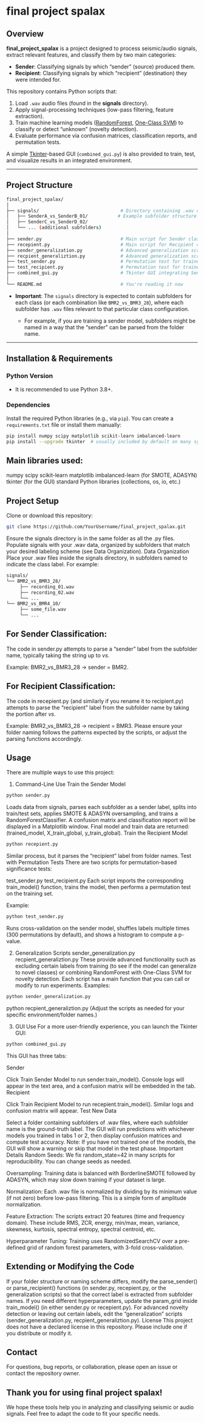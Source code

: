 # final project spalax

## Overview
**final_project_spalax** is a project designed to process seismic/audio signals, extract relevant features, and classify them by two main categories:

- **Sender**: Classifying signals by which “sender” (source) produced them.  
- **Recipient**: Classifying signals by which “recipient” (destination) they were intended for.

This repository contains Python scripts that:

1. Load `.wav` audio files (found in the **signals** directory).  
2. Apply signal-processing techniques (low-pass filtering, feature extraction).  
3. Train machine learning models ([RandomForest](https://scikit-learn.org/stable/modules/generated/sklearn.ensemble.RandomForestClassifier.html), [One-Class SVM](https://scikit-learn.org/stable/modules/generated/sklearn.svm.OneClassSVM.html)) to classify or detect “unknown” (novelty detection).  
4. Evaluate performance via confusion matrices, classification reports, and permutation tests.

A simple [Tkinter](https://docs.python.org/3/library/tkinter.html)-based GUI (`combined_gui.py`) is also provided to train, test, and visualize results in an integrated environment.

---

## Project Structure

```bash
final_project_spalax/
│
├── signals/                              # Directory containing .wav data, organized in subfolders.
│   ├── SenderA_vs_SenderB_01/           # Example subfolder structure
│   ├── SenderC_vs_SenderD_02/
│   └── ... (additional subfolders)
│
├── sender.py                             # Main script for Sender classification (train_model)
├── recepient.py                          # Main script for Recipient classification (train_model)
├── sender_generalization.py              # Advanced generalization script for Sender
├── recpient_generaliztion.py             # Advanced generalization script for Recipient
├── test_sender.py                        # Permutation test for trained Sender model
├── test_recipient.py                     # Permutation test for trained Recipient model
├── combined_gui.py                       # Tkinter GUI integrating Sender & Recipient workflows
│
└── README.md                             # You're reading it now
```

- **Important**: The `signals` directory is expected to contain subfolders for each class (or each combination like `BMR2_vs_BMR3_28`), where each subfolder has `.wav` files relevant to that particular class configuration.  

  - For example, if you are training a sender model, subfolders might be named in a way that the “sender” can be parsed from the folder name.  

---

## Installation & Requirements

### Python Version

- It is recommended to use Python 3.8+.

### Dependencies

Install the required Python libraries (e.g., via `pip`). You can create a `requirements.txt` file or install them manually:

```bash
pip install numpy scipy matplotlib scikit-learn imbalanced-learn
pip install --upgrade tkinter  # usually included by default on many systems
```

## Main libraries used:

numpy
scipy
scikit-learn
matplotlib
imbalanced-learn (for SMOTE, ADASYN)
tkinter (for the GUI)
standard Python libraries (collections, os, io, etc.)

## Project Setup
Clone or download this repository:
```bash
git clone https://github.com/YourUsername/final_project_spalax.git
```
Ensure the signals directory is in the same folder as all the .py files.
Populate signals with your .wav data, organized by subfolders that match your desired labeling scheme (see Data Organization).
Data Organization
Place your .wav files inside the signals directory, in subfolders named to indicate the class label. For example:

```bash
signals/
└── BMR2_vs_BMR3_28/
     ├── recording_01.wav
     ├── recording_02.wav
     └── ...
└── BMR2_vs_BMR4_10/
     ├── some_file.wav
     └── ...
```
## For Sender Classification:
The code in sender.py attempts to parse a “sender” label from the subfolder name, typically taking the string up to _vs_.

Example: BMR2_vs_BMR3_28 → sender = BMR2.

## For Recipient Classification:
The code in recepient.py (and similarly if you rename it to recipient.py) attempts to parse the “recipient” label from the subfolder name by taking the portion after _vs_.

Example: BMR2_vs_BMR3_28 → recipient = BMR3.
Please ensure your folder naming follows the patterns expected by the scripts, or adjust the parsing functions accordingly.

## Usage
There are multiple ways to use this project:

1. Command-Line Use
Train the Sender Model

```bash
python sender.py
```
Loads data from signals, parses each subfolder as a sender label, splits into train/test sets, applies SMOTE & ADASYN oversampling, and trains a RandomForestClassifier.
A confusion matrix and classification report will be displayed in a Matplotlib window.
Final model and train data are returned: (trained_model, X_train_global, y_train_global).
Train the Recipient Model

```bash
python recepient.py
```
Similar process, but it parses the “recipient” label from folder names.
Test with Permutation Tests
There are two scripts for permutation-based significance tests:

test_sender.py
test_recipient.py
Each script imports the corresponding train_model() function, trains the model, then performs a permutation test on the training set.

Example:

```bash
python test_sender.py
```
Runs cross-validation on the sender model, shuffles labels multiple times (300 permutations by default), and shows a histogram to compute a p-value.

2. Generalization Scripts
sender_generalization.py
recpient_generaliztion.py
These provide advanced functionality such as excluding certain labels from training (to see if the model can generalize to novel classes) or combining RandomForest with One-Class SVM for novelty detection.
Each script has a main function that you can call or modify to run experiments.
Examples:

```bash
python sender_generalization.py
```
python recpient_generaliztion.py
(Adjust the scripts as needed for your specific environment/folder names.)

3. GUI Use
For a more user-friendly experience, you can launch the Tkinter GUI:

```bash
python combined_gui.py
```
This GUI has three tabs:

Sender

Click Train Sender Model to run sender.train_model().
Console logs will appear in the text area, and a confusion matrix will be embedded in the tab.
Recipient

Click Train Recipient Model to run recepient.train_model().
Similar logs and confusion matrix will appear.
Test New Data

Select a folder containing subfolders of .wav files, where each subfolder name is the ground-truth label.
The GUI will run predictions with whichever models you trained in tabs 1 or 2, then display confusion matrices and compute test accuracy.
Note: If you have not trained one of the models, the GUI will show a warning or skip that model in the test phase.
Important Details
Random Seeds:
We fix random_state=42 in many scripts for reproducibility. You can change seeds as needed.

Oversampling:
Training data is balanced with BorderlineSMOTE followed by ADASYN, which may slow down training if your dataset is large.

Normalization:
Each .wav file is normalized by dividing by its minimum value (if not zero) before low-pass filtering. This is a simple form of amplitude normalization.

Feature Extraction:
The scripts extract 20 features (time and frequency domain). These include RMS, ZCR, energy, min/max, mean, variance, skewness, kurtosis, spectral entropy, spectral centroid, etc.

Hyperparameter Tuning:
Training uses RandomizedSearchCV over a pre-defined grid of random forest parameters, with 3-fold cross-validation.

## Extending or Modifying the Code
If your folder structure or naming scheme differs, modify the parse_sender() or parse_recipient() functions (in sender.py, recepient.py, or the generalization scripts) so that the correct label is extracted from subfolder names.
If you need different hyperparameters, update the param_grid inside train_model() (in either sender.py or recepient.py).
For advanced novelty detection or leaving out certain labels, edit the “generalization” scripts (sender_generalization.py, recpient_generaliztion.py).
License
This project does not have a declared license in this repository. Please include one if you distribute or modify it.

## Contact
For questions, bug reports, or collaboration, please open an issue or contact the repository owner.

## Thank you for using final project spalax!
We hope these tools help you in analyzing and classifying seismic or audio signals. Feel free to adapt the code to fit your specific needs.
